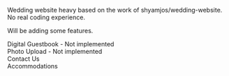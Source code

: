 Wedding website heavy based on the work of shyamjos/wedding-website.  No real coding experience.

Will be adding some features.

Digital Guestbook - Not implemented
<BR>
Photo Upload - Not implemented
<BR>
Contact Us
<BR>
Accommodations 
